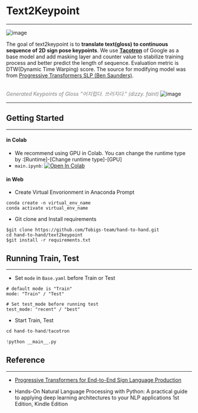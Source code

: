 # Text2Keypoint

----------------------

![image](https://user-images.githubusercontent.com/68496320/105183985-292ac400-5b72-11eb-93ec-4601ddcd9132.png)

The goal of text2keypoint is to **translate text(gloss) to continuous sequence of 2D sign pose keypoints**. We use **<u>Tacotron</u>** of Google as a base model and add masking layer and counter value to stabilize training process and better predict the length of sequence. Evaluation metric is DTW(Dynamic Time Warping) score. The source for modifying model was from [Progressive Transformers SLP (Ben Saunders)](https://github.com/BenSaunders27/ProgressiveTransformersSLP). 
<br/>
<br/>

<span style="color:grey">_Generated Keypoints of Gloss "어지럽다. 쓰러지다." (dizzy. faint)_</span>
![image](https://user-images.githubusercontent.com/68496320/105183542-a9045e80-5b71-11eb-8f72-af6b77e0453c.png)

---


## Getting Started

---------------------

#### in Colab

- We recommend using GPU in Colab. You can change the runtime type by :[Runtime]-[Change runtime type]-[GPU] 
- `main.ipynb`: [![Open In Colab](https://colab.research.google.com/assets/colab-badge.svg)](https://colab.research.google.com/github/Tobigs-team/hand-to-hand/blob/master/text2keypoint/main.ipynb)

#### in Web

* Create Virtual Envorionment in Anaconda Prompt

```
conda create -n virtual_env_name
conda activate virtual_env_name
```

* Git clone and Install requirements

```
$git clone https://github.com/Tobigs-team/hand-to-hand.git
cd hand-to-hand/text2keypoint
$git install -r requirements.txt
```

## Running Train, Test

-------------------

* Set  `mode`  in `Base.yaml`  before Train or Test


```
# default mode is "Train"
mode: "Train" / "Test"

# Set test_mode before running test
test_mode: "recent" / "best"
```

* Start Train, Test

```python
cd hand-to-hand/tacotron

!python __main__.py
```

## Reference

------------------------------------------

* [Progressive Transformers for End-to-End Sign Language Production](https://github.com/BenSaunders27/ProgressiveTransformersSLP)

* Hands-On Natural Language Processing with Python: A practical guide to applying deep learning architectures to your NLP applications 1st Edition, Kindle Edition
